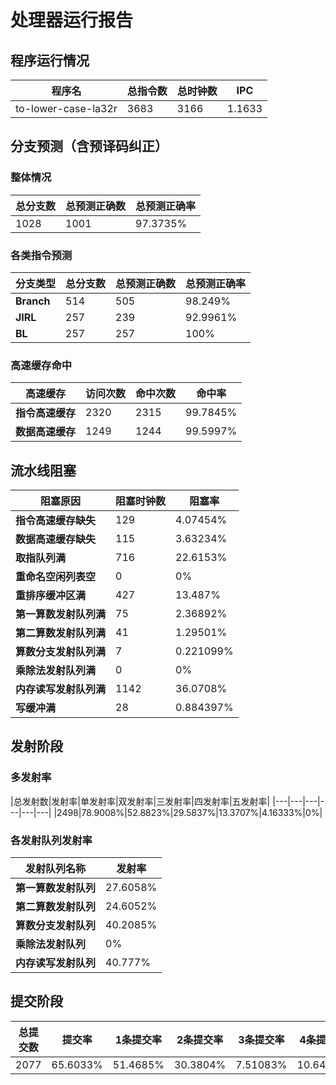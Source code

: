 # 处理器运行报告
## 程序运行情况
|程序名|总指令数|总时钟数|IPC|
|---|---|---|---|
|to-lower-case-la32r|3683|3166|1.1633|

## 分支预测（含预译码纠正）
### 整体情况
|总分支数|总预测正确数|总预测正确率|
|---|---|---|
|1028|1001|97.3735%|

### 各类指令预测
|分支类型|总分支数|总预测正确数|总预测正确率|
|---|---|---|---|
|**Branch**| 514 | 505 | 98.249%|
|**JIRL**| 257 | 239 | 92.9961%|
|**BL**| 257 | 257 | 100%|

### 高速缓存命中
|高速缓存|访问次数|命中次数|命中率|
|---|---|---|---|
|**指令高速缓存**| 2320 | 2315 | 99.7845%|
|**数据高速缓存**| 1249 | 1244 | 99.5997%|
## 流水线阻塞
|阻塞原因|阻塞时钟数|阻塞率|
|---|---|---|
|**指令高速缓存缺失**| 129 | 4.07454%|
|**数据高速缓存缺失**| 115 | 3.63234%|
|**取指队列满**| 716 | 22.6153%|
|**重命名空闲列表空**|0 | 0%|
|**重排序缓冲区满**|427 | 13.487%|
|**第一算数发射队列满**|75 | 2.36892%|
|**第二算数发射队列满**|41 | 1.29501%|
|**算数分支发射队列满**|7 | 0.221099%|
|**乘除法发射队列满**|0 | 0%|
|**内存读写发射队列满**|1142 | 36.0708%|
|**写缓冲满**|28 | 0.884397%|

## 发射阶段
### 多发射率
|总发射数|发射率|单发射率|双发射率|三发射率|四发射率|五发射率|
|---|---|---|---|---|---|
|2498|78.9008%|52.8823%|29.5837%|13.3707%|4.16333%|0%|

### 各发射队列发射率
|发射队列名称|发射率|
|---|---|
|**第一算数发射队列**|27.6058%|
|**第二算数发射队列**|24.6052%|
|**算数分支发射队列**|40.2085%|
|**乘除法发射队列**|0%|
|**内存读写发射队列**|40.777%|

## 提交阶段
|总提交数|提交率|1条提交率|2条提交率|3条提交率|4条提交率|
|---|---|---|---|---|---|
|2077|65.6033%|51.4685%|30.3804%|7.51083%|10.6403%|
